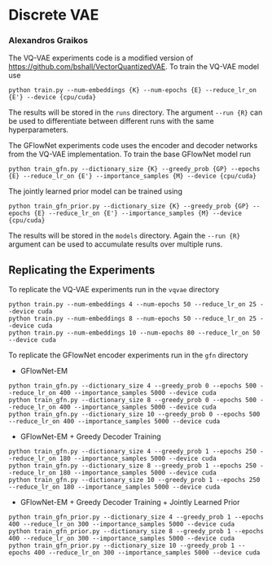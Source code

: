 # Discrete VAE
### Alexandros Graikos

The VQ-VAE experiments code is a modified version of https://github.com/bshall/VectorQuantizedVAE. To train the VQ-VAE model use

```python train.py --num-embeddings {K} --num-epochs {E} --reduce_lr_on {E'} --device {cpu/cuda}```

The results will be stored in the `runs` directory. 
The argument `--run {R}` can be used to differentiate between different runs with the same hyperparameters.


The GFlowNet experiments code uses the encoder and decoder networks from the VQ-VAE implementation. To train the base GFlowNet model run

```python train_gfn.py --dictionary_size {K} --greedy_prob {GP} --epochs {E} --reduce_lr_on {E'} --importance_samples {M} --device {cpu/cuda}```

The jointly learned prior model can be trained using

```python train_gfn_prior.py --dictionary_size {K} --greedy_prob {GP} --epochs {E} --reduce_lr_on {E'} --importance_samples {M} --device {cpu/cuda}```

The results will be stored in the `models` directory.
Again the `--run {R}` argument can be used to accumulate results over multiple runs.

## Replicating the Experiments

To replicate the VQ-VAE experiments run in the `vqvae` directory
```
python train.py --num-embeddings 4 --num-epochs 50 --reduce_lr_on 25 --device cuda
python train.py --num-embeddings 8 --num-epochs 50 --reduce_lr_on 25 --device cuda
python train.py --num-embeddings 10 --num-epochs 80 --reduce_lr_on 50 --device cuda
```

To replicate the GFlowNet encoder experiments run in the `gfn` directory
- GFlowNet-EM
```
python train_gfn.py --dictionary_size 4 --greedy_prob 0 --epochs 500 --reduce_lr_on 400 --importance_samples 5000 --device cuda
python train_gfn.py --dictionary_size 8 --greedy_prob 0 --epochs 500 --reduce_lr_on 400 --importance_samples 5000 --device cuda
python train_gfn.py --dictionary_size 10 --greedy_prob 0 --epochs 500 --reduce_lr_on 400 --importance_samples 5000 --device cuda
```

- GFlowNet-EM + Greedy Decoder Training
```
python train_gfn.py --dictionary_size 4 --greedy_prob 1 --epochs 250 --reduce_lr_on 180 --importance_samples 5000 --device cuda
python train_gfn.py --dictionary_size 8 --greedy_prob 1 --epochs 250 --reduce_lr_on 180 --importance_samples 5000 --device cuda
python train_gfn.py --dictionary_size 10 --greedy_prob 1 --epochs 250 --reduce_lr_on 180 --importance_samples 5000 --device cuda
```

- GFlowNet-EM + Greedy Decoder Training + Jointly Learned Prior
```
python train_gfn_prior.py --dictionary_size 4 --greedy_prob 1 --epochs 400 --reduce_lr_on 300 --importance_samples 5000 --device cuda
python train_gfn_prior.py --dictionary_size 8 --greedy_prob 1 --epochs 400 --reduce_lr_on 300 --importance_samples 5000 --device cuda
python train_gfn_prior.py --dictionary_size 10 --greedy_prob 1 --epochs 400 --reduce_lr_on 300 --importance_samples 5000 --device cuda
```













